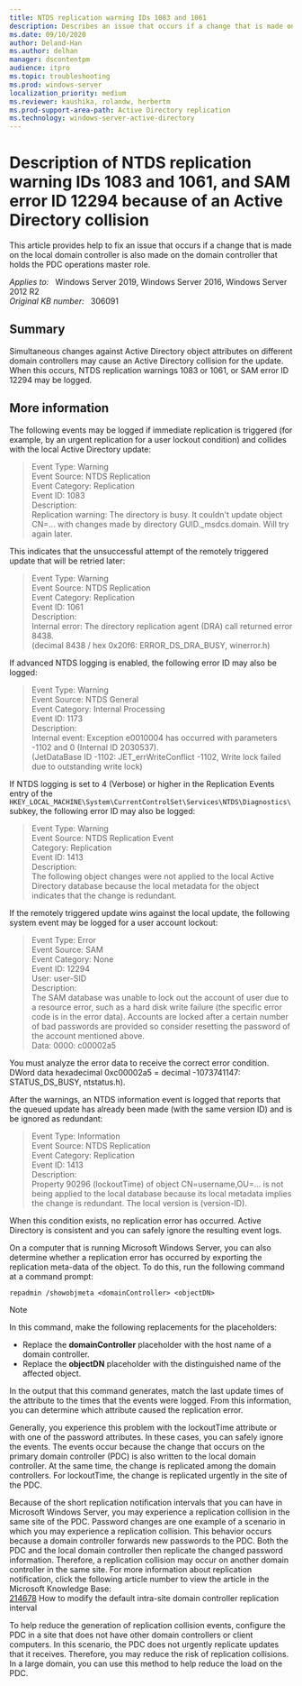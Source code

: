 ```yaml
---
title: NTDS replication warning IDs 1083 and 1061
description: Describes an issue that occurs if a change that is made on the local domain controller is also made on the domain controller that holds the PDC operations master role. In this scenario, the domain controllers may replicate the changes at the same time.
ms.date: 09/10/2020
author: Deland-Han
ms.author: delhan
manager: dscontentpm
audience: itpro
ms.topic: troubleshooting
ms.prod: windows-server
localization_priority: medium
ms.reviewer: kaushika, rolandw, herbertm
ms.prod-support-area-path: Active Directory replication
ms.technology: windows-server-active-directory 
---
```

# Description of NTDS replication warning IDs 1083 and 1061, and SAM error ID 12294 because of an Active Directory collision

This article provides help to fix an issue that occurs if a change that is made on the local domain controller is also made on the domain controller that holds the PDC operations master role.

_Applies to:_ &nbsp; Windows Server 2019, Windows Server 2016, Windows Server 2012 R2  
_Original KB number:_ &nbsp; 306091

## Summary

Simultaneous changes against Active Directory object attributes on different domain controllers may cause an Active Directory collision for the update. When this occurs, NTDS replication warnings 1083 or 1061, or SAM error ID 12294 may be logged.

## More information

The following events may be logged if immediate replication is triggered (for example, by an urgent replication for a user lockout condition) and collides with the local Active Directory update:
> Event Type: Warning  
Event Source: NTDS Replication  
Event Category: Replication  
Event ID: 1083  
Description:  
Replication warning: The directory is busy. It couldn't update object CN=... with changes made by directory GUID._msdcs.domain. Will try again later.

This indicates that the unsuccessful attempt of the remotely triggered update that will be retried later:
> Event Type: Warning  
Event Source: NTDS Replication  
Event Category: Replication  
Event ID: 1061  
Description:  
Internal error: The directory replication agent (DRA) call returned error 8438.  
(decimal 8438 / hex 0x20f6: ERROR_DS_DRA_BUSY, winerror.h)

If advanced NTDS logging is enabled, the following error ID may also be logged:
> Event Type: Warning  
Event Source: NTDS General  
Event Category: Internal Processing  
Event ID: 1173  
Description:  
Internal event: Exception e0010004 has occurred with parameters -1102 and 0 (Internal ID 2030537).  
(JetDataBase ID -1102: JET_errWriteConflict -1102, Write lock failed due to outstanding write lock)  

If NTDS logging is set to 4 (Verbose) or higher in the Replication Events entry of the `HKEY_LOCAL_MACHINE\System\CurrentControlSet\Services\NTDS\Diagnostics\` subkey, the following error ID may also be logged:
> Event Type: Warning  
Event Source: NTDS Replication Event  
Category: Replication  
Event ID: 1413  
Description:  
The following object changes were not applied to the local Active Directory database because the local metadata for the object indicates that the change is redundant.

If the remotely triggered update wins against the local update, the following system event may be logged for a user account lockout:
> Event Type: Error  
Event Source: SAM  
Event Category: None  
Event ID: 12294  
User: user-SID  
Description:  
The SAM database was unable to lock out the account of user due to a resource error, such as a hard disk write failure (the specific error code is in the error data). Accounts are locked after a certain number of bad passwords are provided so consider resetting the password of the account mentioned above.  
Data: 0000: c00002a5  

You must analyze the error data to receive the correct error condition. DWord data hexadecimal 0xc00002a5 = decimal -1073741147: STATUS_DS_BUSY, ntstatus.h).

After the warnings, an NTDS information event is logged that reports that the queued update has already been made (with the same version ID) and is be ignored as redundant:
> Event Type: Information  
Event Source: NTDS Replication  
Event Category: Replication  
Event ID: 1413  
Description:  
Property 90296 (lockoutTime) of object CN=username,OU=... is not being applied to the local database because its local metadata implies the change is redundant. The local version is (version-ID).  

When this condition exists, no replication error has occurred. Active Directory is consistent and you can safely ignore the resulting event logs.

On a computer that is running Microsoft Windows Server, you can also determine whether a replication error has occurred by exporting the replication meta-data of the object. To do this, run the following command at a command prompt:

```console
repadmin /showobjmeta <domainController> <objectDN>  
```

> [!NOTE]
> In this command, make the following replacements for the placeholders:
>
> - Replace the **domainController** placeholder with the host name of a domain controller.
> - Replace the **objectDN** placeholder with the distinguished name of the affected object.

In the output that this command generates, match the last update times of the attribute to the times that the events were logged. From this information, you can determine which attribute caused the replication error.

Generally, you experience this problem with the lockoutTime attribute or with one of the password attributes. In these cases, you can safely ignore the events. The events occur because the change that occurs on the primary domain controller (PDC) is also written to the local domain controller. At the same time, the change is replicated among the domain controllers. For lockoutTime, the change is replicated urgently in the site of the PDC.

Because of the short replication notification intervals that you can have in Microsoft Windows Server, you may experience a replication collision in the same site of the PDC. Password changes are one example of a scenario in which you may experience a replication collision. This behavior occurs because a domain controller forwards new passwords to the PDC. Both the PDC and the local domain controller then replicate the changed password information. Therefore, a replication collision may occur on another domain controller in the same site. For more information about replication notification, click the following article number to view the article in the Microsoft Knowledge Base:  
[214678](https://support.microsoft.com/help/214678) How to modify the default intra-site domain controller replication interval

To help reduce the generation of replication collision events, configure the PDC in a site that does not have other domain controllers or client computers. In this scenario, the PDC does not urgently replicate updates that it receives. Therefore, you may reduce the risk of replication collisions. In a large domain, you can use this method to help reduce the load on the PDC.
